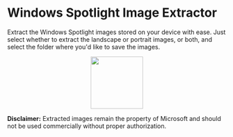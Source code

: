 # Windows Spotlight Image Extractor
Extract the Windows Spotlight images stored on your device with ease.
Just select whether to extract the landscape or portrait images, or both, and select the folder where you'd like to save the images.

<p align="center">
  <img height="120" src="https://github.com/thegreatestsuperhero/windows-spotlight-image-extractor/assets/69426496/2385ed23-365c-4c3e-9085-8c4f27cb65c7">
</p>

**Disclaimer:** Extracted images remain the property of Microsoft and should not be used commercially without proper authorization.
